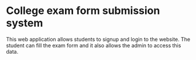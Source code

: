 # College exam form submission system

This web application allows students to signup and login to the website.
The student can fill the exam form and it also allows the admin to access this data.
